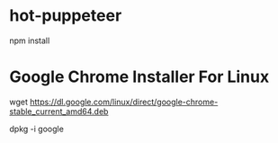 # hot-puppeteer

npm install 

# Google Chrome Installer For Linux

wget https://dl.google.com/linux/direct/google-chrome-stable_current_amd64.deb

dpkg -i google
